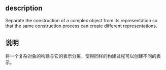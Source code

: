 ## description
Separate the construction of a complex object from its representation so that the same construction process can create different representations.

## 说明
将一个复杂对象的构建与它的表示分离，使得同样的构建过程可以创建不同的表示。

